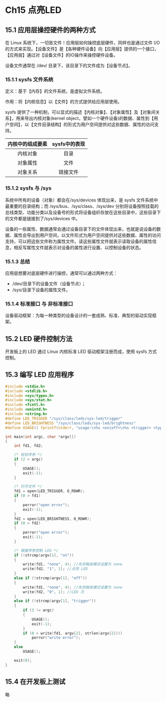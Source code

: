 # Ch15 点亮LED

## 15.1 应用层操控硬件的两种方式

在 Linux 系统下，一切皆文件！应用层如何操控底层硬件，同样也是通过文件 I/O 的方式来实现。【设备文件】是【各种硬件设备】向【应用层】提供的一个接口，【应用层】通过对【设备文件】的IO操作来操控硬件设备。

设备文件通常在 /dev/ 目录下，该目录下的文件成为【设备节点】。

### 15.1.1 sysfs 文件系统

定义：基于【内存】的文件系统，是虚拟文件系统。

作用：将【内核信息】以【文件】的方式提供给应用层使用。

sysfs 提供了一种机制，可以显式的描述【内核对象】、【对象属性】及【对象间关系】，用来导出内核对象(kernel object，譬如一个硬件设备)的数据、属性到【用户空间】，以【文件目录结构】的形式为用户空间提供对这些数据、属性的访问支持。

|内核中的组成要素|sysfs中的表现|
|:-:|:-:|
|内核对象|目录|
|对象属性|文件|
|对象关系|链接文件|

### 15.1.2 sysfs 与 /sys

系统中所有的设备（对象）都会在/sys/devices 体现出来，是 sysfs 文件系统中最重要的目录结构；而 /sys/bus、/sys/class、/sys/dev 分别将设备按照挂载的总线类型、功能分类以及设备号的形式将设备组织存放在这些目录中，这些目录下的文件都是链接到了/sys/devices 中。

设备的一些属性、数据通常会通过设备目录下的文件体现出来，也就是说设备的数据、属性会导出到用户空间，以文件形式为用户空间提供对这些数据、属性的访问支持，可以把这些文件称为属性文件。读这些属性文件就表示读取设备的属性信息，相反写属性文件就表示对设备的属性进行设置、以控制设备的状态。

### 15.1.3 总结

应用层想要对底层硬件进行操控，通常可以通过两种方式：
- /dev/目录下的设备文件（设备节点）；
- /sys/目录下设备的属性文件。

### 15.1.4 标准接口 与 非标准接口

设备驱动框架：为每一种类型的设备设计的一套成熟、标准、典型的驱动实现框架。

## 15.2 LED 硬件控制方法

开发板上的 LED 通过 Linux 内核标准 LED 驱动框架注册而成，使用 sysfs 方式控制。

## 15.3 编写 LED 应用程序

``` c
#include <stdio.h>
#include <stdlib.h>
#include <sys/types.h>
#include <sys/stat.h>
#include <fcntl.h>
#include <unistd.h>
#include <string.h>
#define LED_TRIGGER "/sys/class/leds/sys-led/trigger"
#define LED_BRIGHTNESS "/sys/class/leds/sys-led/brightness"
#define USAGE() fprintf(stderr, "usage:\n%s <on|off>\n%s <trigger> <type>\n", argv[0], argv[0])

int main(int argc, char *argv[])
{
    int fd1, fd2;

    /* 校验传参 */
    if (2 > argc)
    {
        USAGE();
        exit(-1);
    }

    /* 打开文件 */
    fd1 = open(LED_TRIGGER, O_RDWR);
    if (0 > fd1)
    {
        perror("open error");
        exit(-1);
    }
    fd2 = open(LED_BRIGHTNESS, O_RDWR);
    if (0 > fd2)
    {
        perror("open error");
        exit(-1);
    }

    /* 根据传参控制 LED */
    if (!strcmp(argv[1], "on"))
    {
        write(fd1, "none", 4); //先将触发模式设置为 none
        write(fd2, "1", 1); //点亮 LED
    }
    else if (!strcmp(argv[1], "off"))
    {
        write(fd1, "none", 4); //先将触发模式设置为 none
        write(fd2, "0", 1); //LED 灭
    }
    else if (!strcmp(argv[1], "trigger"))
    {
        if (3 != argc)
        {
            USAGE();
            exit(-1);
        }
        if (0 > write(fd1, argv[2], strlen(argv[2])))
            perror("write error");
    }
    else
        USAGE();

    exit(0);
}
```

## 15.4 在开发板上测试

略